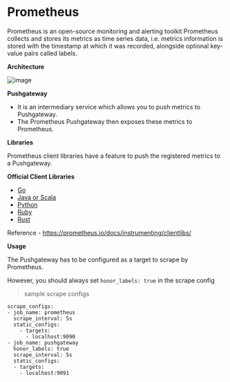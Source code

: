 # Prometheus
Prometheus is an open-source monitoring and alerting toolkit
Prometheus collects and stores its metrics as time series data, i.e. metrics information is stored with the timestamp at which it was recorded, alongside optional key-value pairs called labels.

**Architecture**

![image](https://user-images.githubusercontent.com/42235943/180463119-2802481f-6c06-414a-82d9-c8d9d5b76393.png)

**Pushgateway**

- It is an intermediary service which allows you to push metrics to Pushgateway.
- The Prometheus Pushgateway then exposes these metrics to Prometheus.

**Libraries**

Prometheus client libraries have a feature to push the registered metrics to a Pushgateway.

**Official Client Libraries**
- [Go](https://github.com/prometheus/client_golang)
- [Java or Scala](https://github.com/prometheus/client_java)
- [Python](https://github.com/prometheus/client_python)
- [Ruby](https://github.com/prometheus/client_ruby)
- [Rust](https://github.com/prometheus/client_rust)

Reference - https://prometheus.io/docs/instrumenting/clientlibs/

**Usage**

The Pushgateway has to be configured as a target to scrape by Prometheus.

However, you should always set `honor_labels: true` in the scrape config

>sample scrape configs
```
scrape_configs:
- job_name: prometheus
  scrape_interval: 5s
  static_configs:
    - targets:
      - localhost:9090
- job_name: pushgateway
  honor_labels: true
  scrape_interval: 5s
  static_configs:
  - targets:
    - localhost:9091
```
    
